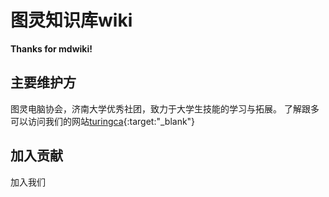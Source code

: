 图灵知识库wiki
=====

__Thanks for mdwiki!__

主要维护方
--------

图灵电脑协会，济南大学优秀社团，致力于大学生技能的学习与拓展。
了解跟多可以访问我们的网站[turingca](http://www.turingca.com){:target:"_blank"}

加入贡献
------------
加入我们
